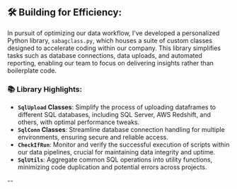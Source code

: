 ## 🛠️ Building for Efficiency:
In pursuit of optimizing our data workflow, I’ve developed a personalized Python library, `sabagclass.py`, which houses a suite of custom classes designed to accelerate coding within our company. This library simplifies tasks such as database connections, data uploads, and automated reporting, enabling our team to focus on delivering insights rather than boilerplate code.
  ### 📚 Library Highlights:
  - **`SqlUpload` Classes**: Simplify the process of uploading dataframes to different SQL databases, including SQL Server, AWS Redshift, and others, with optimal performance tweaks.
  - **`SqlConn` Classes**: Streamline database connection handling for multiple environments, ensuring secure and reliable access.
  - **`CheckIfRun`**: Monitor and verify the successful execution of scripts within our data pipelines, crucial for maintaining data integrity and uptime.
  - **`SqlUtils`**: Aggregate common SQL operations into utility functions, minimizing code duplication and potential errors across projects.

--